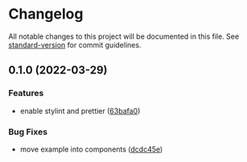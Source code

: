 # Changelog

All notable changes to this project will be documented in this file. See [standard-version](https://github.com/conventional-changelog/standard-version) for commit guidelines.

## 0.1.0 (2022-03-29)


### Features

* enable stylint and prettier ([63bafa0](https://github.com/empaticDev/charonium-frontend/commit/63bafa02a7e91f632586f1b4cc10d7b5a483a99c))


### Bug Fixes

* move example into components ([dcdc45e](https://github.com/empaticDev/charonium-frontend/commit/dcdc45ee73f6980a0f78009250307d876243f16f))
